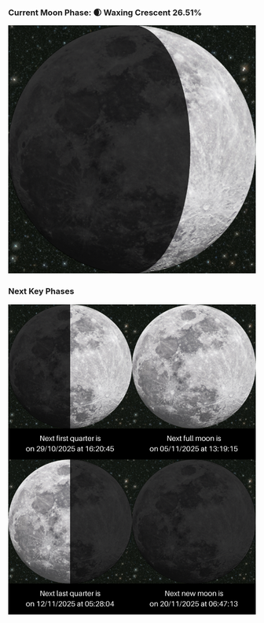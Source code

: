 ### Current Moon Phase: 🌒 Waxing Crescent 26.51%
![Moon Phase](moonphase.png)
### Next Key Phases
![Gallery](gallery.png)